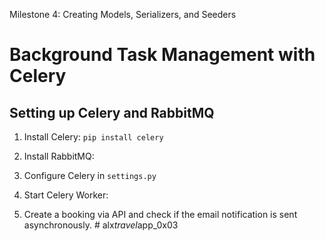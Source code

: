Milestone 4: Creating Models, Serializers, and Seeders

# Background Task Management with Celery

## Setting up Celery and RabbitMQ

1. Install Celery: `pip install celery`
2. Install RabbitMQ:


3. Configure Celery in `settings.py`
4. Start Celery Worker:
5. Create a booking via API and check if the email notification is sent asynchronously.
#   a l x _ t r a v e l _ a p p _ 0 x 0 3  
 